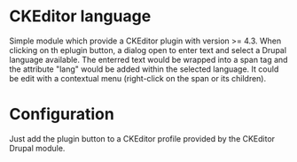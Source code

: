 # CKEditor language

Simple module which provide a CKEditor plugin with version >= 4.3.
When clicking on th eplugin button, a dialog open to enter text and select a
Drupal language available. The enterred text would be wrapped into a span tag
and the attribute "lang" would be added within the selected language.
It could be edit with a contextual menu (right-click on the span or its children).

# Configuration

Just add the plugin button to a CKEditor profile provided by the CKEditor
Drupal module.
